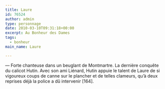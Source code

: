 ```yaml
---
title: Laure
id: 76524
author: admin
type: personnage
date: 2010-03-10T09:31:18+00:00
excerpt: Au Bonheur des Dames
tags:
  - bonheur
main_name: Laure

---
```

— Forte chanteuse dans un beuglant de Montmartre. La dernière conquête du calicot Hutin. Avec son ami Liénard, Hutin appuie le talent de Laure de si vigoureux coups de canne sur le plancher et de telles clameurs, qu&rsquo;à deux reprises déjà la police a dû intervenir [164]. 